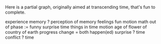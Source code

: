 Here is a partial graph, originally aimed at transcending time, that's fun to complete.

experience
  memory
    ? perception of memory
  feelings
    fun
      motion
      math
        out of phase := funny
      surprise
  time
    things in time
      motion
      age
        of flower
        of country
        of earth
    progress
    change = both happen(ed)
    surprise ? time
    conflict ? time